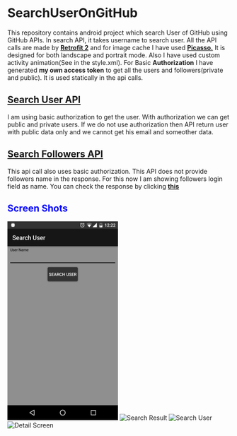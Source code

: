 # SearchUserOnGitHub
This repository contains android project which search User of GitHub using GitHub APIs.  In search API, it takes username to search user. 
All the API calls are made by <a href="http://square.github.io/retrofit/"><b>Retrofit 2</b></a> and for image cache I have used <a href="http://square.github.io/picasso/"><b>Picasso.</b></a></n> It is designed for both landscape and portrait mode.  Also I have used custom activity animation(See in the style.xml). For Basic <b>Authorization</b> I have generated <b>my own access token</b> to get all the users and followers(private and public).  It is used statically in the api calls.
<a href="https://developer.github.com/v3/users/#get-a-single-user"><h2>Search User API</h2></a></n>
<p>I am using basic authorization to get the user.  With authorization we can get public and private users.  If we do not use authorization then API return user with public data only and we cannot get his email and someother data.</p>
<a href="https://developer.github.com/v3/users/followers"><h2>Search Followers API</h2></a>
<p>This api call also uses basic authorization.  This API does not provide followers name in the response.  For this now I am showing followers login field as name.  You can check the response by clicking <a href="https://developer.github.com/v3/users/followers/#list-followers-of-a-user"><b>this</b></a></p> 
<h2 style="color:blue;">Screen Shots</h2>
<img src="https://github.com/shakeelnasrullah/SearchUserOnGitHub/blob/master/app/Screen%20Shots/1.png" alt="Search Screen" width="250" height="450">
<img src="2.jpg" alt="Search Result" width="250" height="450">
<img src="3.jpg" alt="Search User" width="250" height="450">
<img src="4.jpg" alt="Detail Screen" width="250" height="450">
